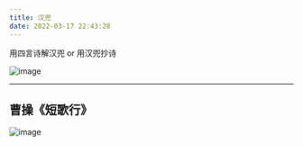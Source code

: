```yaml
---
title: 汉兜
date: 2022-03-17 22:43:28
---
```

用四言诗解汉兜 or 用汉兜抄诗

![image](https://user-images.githubusercontent.com/2434388/158906205-f6904d17-fd43-4e81-a7f6-2d7e3d4c13c6.jpeg)

---

## 曹操《短歌行》

![image](https://user-images.githubusercontent.com/2434388/159034656-41a4685e-2f8f-4278-9bcd-4c159b56f5b4.png)